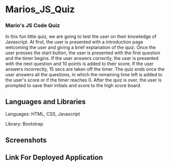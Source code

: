 # Marios_JS_Quiz

### Mario's JS Code Quiz

In this fun little quiz, we are going to test the user on their knowledge of Javascript. At first, the user is presented with a introduction page welcoming the user and giving a brief explanation of the quiz. Once the user presses the start button, the user is presented with the first question and the timer begins. If the user answers correctly, the user is presented with the next question and 10 points is added to their score. If the user answers incorrectly, 15 secs are taken off the timer. The quiz ends once the user answers all the questions, in which the remaining time left is added to the user's score or if the timer reaches 0. After the quiz is over, the user is prompted to save their initials and score to the high score board.

## Languages and Libraries

Languages: HTML, CSS, Javascript

Library: Bootstrap

## Screenshots

## Link For Deployed Application
